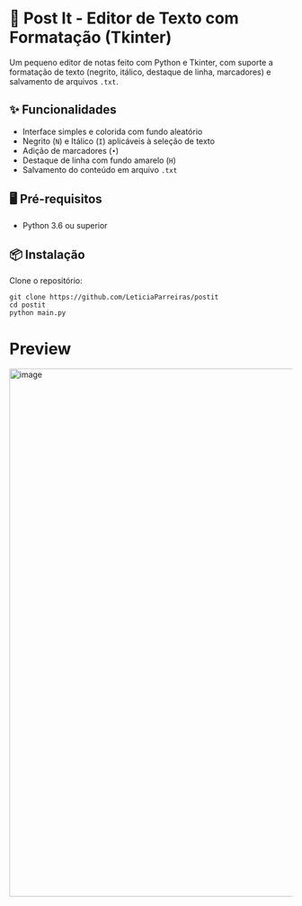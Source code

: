 # 📝 Post It - Editor de Texto com Formatação (Tkinter)

Um pequeno editor de notas feito com Python e Tkinter, com suporte a formatação de texto (negrito, itálico, destaque de linha, marcadores) e salvamento de arquivos `.txt`.

## ✨ Funcionalidades

- Interface simples e colorida com fundo aleatório
- Negrito (`N`) e Itálico (`I`) aplicáveis à seleção de texto
- Adição de marcadores (`•`)
- Destaque de linha com fundo amarelo (`H`)
- Salvamento do conteúdo em arquivo `.txt`


## 🖥️ Pré-requisitos

- Python 3.6 ou superior

## 📦 Instalação

Clone o repositório:

```
git clone https://github.com/LeticiaParreiras/postit
cd postit
python main.py
```
# Preview
<img width="1379" height="939" alt="image" src="https://github.com/user-attachments/assets/e066f3ec-885e-4048-820e-186b63f298bf" />
